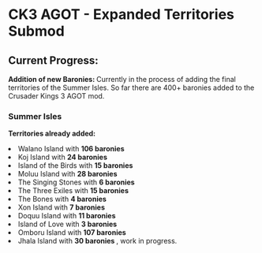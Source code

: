 ﻿<h1>
CK3 AGOT - Expanded Territories Submod
</h1>
<h2>
Current Progress:
</h2>
<p> <strong>Addition of new Baronies: </strong>Currently in the process of adding the final territories of the Summer Isles.
So far there are 400+ baronies added to the Crusader Kings 3 AGOT mod.</p>
<h3>
Summer Isles
</h3>
<p><strong>Territories already added: </strong>
<li>Walano Island with <strong> 106 baronies </strong></li>
<li>Koj Island with <strong> 24 baronies </strong></li>
<li>Island of the Birds with <strong> 15 baronies </strong></li>
<li>Moluu Island with <strong> 28 baronies </strong></li>
<li>The Singing Stones with <strong> 6 baronies </strong></li>
<li>The Three Exiles with <strong> 15 baronies </strong></li>
<li>The Bones with <strong> 4 baronies </strong></li>
<li>Xon Island with <strong> 7 baronies </strong></li>
<li>Doquu Island with <strong> 11 baronies </strong></li>
<li>Island of Love with <strong> 3 baronies </strong></li>
<li>Omboru Island with <strong> 107 baronies </strong></li>
<li>Jhala Island with <strong> 30 baronies </strong>, work in progress.</li>
</p>
